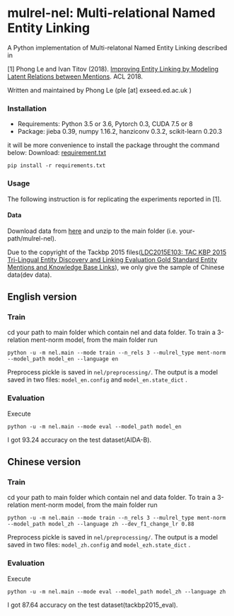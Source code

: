 mulrel-nel: Multi-relational Named Entity Linking
========

A Python implementation of Multi-relatonal Named Entity Linking described in 

[1] Phong Le and Ivan Titov (2018). [Improving Entity Linking by 
Modeling Latent Relations between Mentions](https://arxiv.org/pdf/1804.10637.pdf). ACL 2018.

Written and maintained by Phong Le (ple [at] exseed.ed.ac.uk )


### Installation

- Requirements: Python 3.5 or 3.6, Pytorch 0.3, CUDA 7.5 or 8
- Package: jieba 0.39, numpy 1.16.2, hanziconv 0.3.2, scikit-learn 0.20.3 

it will be more convenience to install the package throught the command below: 
Download: [requirement.txt](https://drive.google.com/file/d/1gjjWW5whe8ytSCYT-YSfwKeRMj6Wqr3Y/view?usp=sharing)
```
pip install -r requirements.txt
```

### Usage

The following instruction is for replicating the experiments reported in [1]. 


#### Data

Download data from [here](https://drive.google.com/file/d/1uNbiMXHGuZgpLX86cfdEIrUaegANDXrk/view?usp=sharing) 
and unzip to the main folder (i.e. your-path/mulrel-nel).

Due to the copyright of the Tackbp 2015 files([LDC2015E103: TAC KBP 2015 Tri-Lingual Entity Discovery and Linking Evaluation Gold Standard Entity Mentions and Knowledge Base Links](https://tac.nist.gov//2015/KBP/data.html)), we only give the sample of Chinese data(dev data).


## English version

### Train

cd your path to main folder which contain nel and data folder.
To train a 3-relation ment-norm model, from the main folder run
```
python -u -m nel.main --mode train --n_rels 3 --mulrel_type ment-norm --model_path model_en --language en
```
Preprocess pickle is saved in `nel/preprocessing/`.
The output is a model saved in two files: `model_en.config` and `model_en.state_dict` .

### Evaluation

Execute
```
python -u -m nel.main --mode eval --model_path model_en
```
I got 93.24 accuracy on the test dataset(AIDA-B).

## Chinese version

### Train

cd your path to main folder which contain nel and data folder.
To train a 3-relation ment-norm model, from the main folder run
```
python -u -m nel.main --mode train --n_rels 3 --mulrel_type ment-norm --model_path model_zh --language zh --dev_f1_change_lr 0.88
```
Preprocess pickle is saved in `nel/preprocessing/`.
The output is a model saved in two files: `model_zh.config` and `model_ezh.state_dict` .

### Evaluation

Execute
```
python -u -m nel.main --mode eval --model_path model_zh --language zh
```
I got 87.64 accuracy on the test dataset(tackbp2015_eval).

